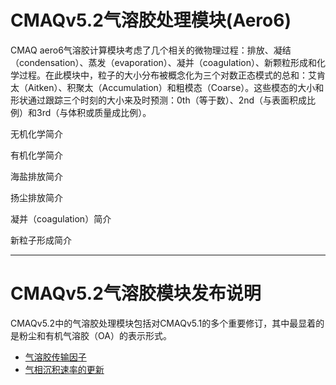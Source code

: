 CMAQv5.2气溶胶处理模块(Aero6)
==========================================

CMAQ aero6气溶胶计算模块考虑了几个相关的微物理过程：排放、凝结（condensation）、蒸发（evaporation）、凝并（coagulation）、新颗粒形成和化学过程。在此模块中，粒子的大小分布被概念化为三个对数正态模式的总和：艾肯太（Aitken）、积聚太（Accumulation）和粗模态（Coarse）。这些模态的大小和形状通过跟踪三个时刻的大小来及时预测：0th（等于数）、2nd（与表面积成比例）和3rd（与体积或质量成比例）。

无机化学简介

有机化学简介

海盐排放简介

扬尘排放简介

凝并（coagulation）简介

新粒子形成简介

-----
# CMAQv5.2气溶胶模块发布说明

CMAQv5.2中的气溶胶处理模块包括对CMAQv5.1的多个重要修订，其中最显着的是粉尘和有机气溶胶（OA）的表示形式。

  * [气溶胶传输因子](../../docs/Release_Notes/Aerosol_Transmission_Factors.md)
  * [气相沉积速率的更新](../../docs/Release_Notes/Gas-Phase_Dep_H2O2_HACET_OrgNtr_s07tic_Species.md)

